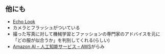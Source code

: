 ## 他にも

* [Echo Look](https://www.amazon.com/Echo-Hands-Free-Camera-Style-Assistant/dp/B0186JAEWK)
* カメラとフラッシュがついている
* 撮った写真に対して機械学習とファッションの専門家のアドバイスを元に「どの服が似合うか」を判別してくれる(らしい)
* [Amazon AI – 人工知能サービス – AWS](https://aws.amazon.com/jp/amazon-ai/)がらみ
